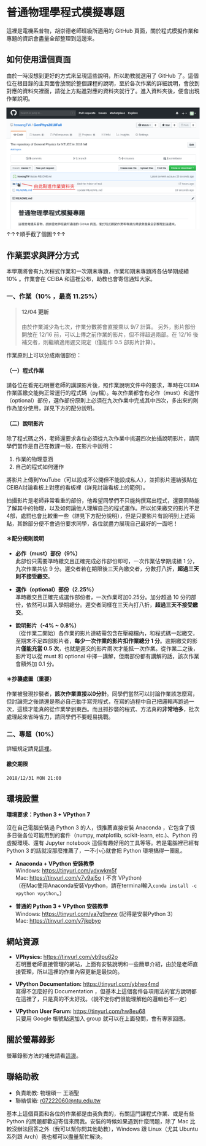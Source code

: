 # 普通物理學程式模擬專題

這裡是電機系普物，胡崇德老師班級所適用的 GitHub 頁面，關於程式模擬作業和專題的資訊會盡量全部整理到這邊來。

## 如何使用這個頁面

由於一時沒想到更好的方式來呈現這些說明，所以助教就選用了 GitHub 了。這個位在根目錄的主頁面會放關於整個課程的說明，至於各次作業的詳細說明，會放到對應的資料夾裡面，請從上方點進對應的資料夾就行了。進入資料夾後，便會出現作業說明。

![image](ScreenShot.png)
↑↑↑順手截了個圖↑↑↑

## 作業要求與評分方式

本學期將會有九次程式作業和一次期末專題，作業和期末專題將各佔學期成績 10% 。作業會在 CEIBA 和這裡公布，助教也會寄信通知大家。

### 一、作業（10% ，最高 11.25%）

> #### 12/04 更新
> 由於作業減少為七次，作業分數將會直接乘以 9/7 計算。
> 另外，影片部份開放在 12/16 前，可以上傳之前作業的影片，但不得超過兩部。在 12/16 後補交者，則繼續適用遲交規定（僅能作 0.5 部影片計算）。

作業原則上可以分成兩個部份：

#### （一）程式作業
請各位在看完石明豐老師的講課影片後，照作業說明文件中的要求，準時在CEIBA作業區繳交能夠正常運行的程式碼（py檔）。每次作業都會有必作（must）和選作（optional）部份，選作部份原則上必須在九次作業中完成其中四次，多出來的則作為加分使用，詳見下方的配分說明。

#### （二）說明影片
除了程式碼之外，老師還要求各位必須從九次作業中挑選四次拍攝說明影片，請同學們當作是自己在教課一般，在影片中說明：

1. 作業的物理意涵
2. 自己的程式如何運作

將影片上傳到YouTube（可以設成不公開但不能設成私人），並把影片連結張貼在CEIBA討論看板上對應的看板裡（詳見討論看板上的範例）。

拍攝影片是老師非常看重的部份，他希望同學們不只能夠撰寫出程式，還要同時能了解其中的物理，以及如何讓他人理解自己的程式運作。所以如果繳交的影片不足4部，處罰也會比較重一些（詳見下方配分說明），但是只要影片有說明到上述兩點，其餘部分便不會過份要求同學，各位就盡力展現自己最好的一面吧！

#### ＊配分規則說明

* **必作（must）部份（9%）**  
  此部份只需要準時繳交且正確完成必作部份即可，一次作業佔學期成績 1 分，九次作業共佔 9 分。遲交者若在期限後三天內繳交者，分數打八折，**超過三天則不接受繳交**。

* **選作（optional）部份（2.25%）**  
  準時繳交且正確完成選作部份者，一次作業可加0.25分。加分超過 10 分的部份，依然可以算入學期總分。遲交者同樣在三天內打八折，**超過三天不接受繳交**。

* **說明影片（-4% ~ 0.8%）**  
  （從作業二開始）各作業的影片連結需包含在壓縮檔內，和程式碼一起繳交，至期末不足四部影片者，**每少一次作業的影片扣作業總分 1 分**。逾期繳交的影片**僅能充當 0.5 次**，也就是遲交的影片兩次才能抵一次作業。從作業二之後，影片可以從 must 和 optional 中擇一講解，但兩部份都有講解的話，該次作業會額外加 0.1 分。

#### ＊抄襲處置（重要）

作業被發現抄襲者，**該次作業直接以0分計**。同學們當然可以討論作業該怎麼寫，但討論完之後請還是務必自己動手寫完程式，在寫的過程中自己把邏輯再跑過一次，這樣才能真的從作業學到東西。而且抓抄襲的程式、方法真的**非常地多**，批次處理起來省時省力，請同學們不要輕易挑戰。

### 二、專題（10%）

詳細規定請見[這裡](FinalProject.md)。

#### 繳交期限
`2018/12/31 MON 21:00`

## 環境設置

**環境要求：Python 3 + VPython 7**  

沒在自己電腦安裝過 Python 3 的人，很推薦直接安裝 Anaconda ，它包含了很多日後各位可能用到的套件（numpy, matplotlib, scikit-learn, etc.)、Python 的虛擬環境、還有 Jupyter notebook 這個有趣好用的工具等等。若是電腦裡已經有 Python 3 的話就沒那麼推薦了，一不小心就會把 Python 環境搞得一團亂。

* **Anaconda + VPython 安裝教學**  
  Windows: https://tinyurl.com/ydxwkm5f   
  Mac: https://tinyurl.com/y7y9aj5o (    不含 VPython)  
  （在Mac使用Anaconda安裝Vpython，請在terminal輸入`conda install -c vpython vpython`。）
  
* **普通的 Python 3 + VPython 安裝教學**  
  Windows: https://tinyurl.com/ya7g9wyw (記得是安裝Python 3）  
  Mac: https://tinyurl.com/y7jkpbyo
  
## 網站資源

* **VPhysics:** https://tinyurl.com/yb9pu62o  
  石明豐老師直接管理的網站，上面有安裝說明和一些簡單介紹，由於是老師直接管理，所以這裡的作業內容更新是最快的。
  
* **VPython Documentation:** https://tinyurl.com/ybheq4md  
  寫得不怎麼好的 Documentation ，但基本上這個套件各項用法的官方說明都在這裡了，只是真的不太好找。（說不定你們很能理解他的邏輯也不一定）
  
* **VPython User Forum:** https://tinyurl.com/hw8eu68  
  只要用 Google 帳號點選加入 group 就可以在上面發問，會有專家回應。

## 關於螢幕錄影

螢幕錄影方法的補充請看[這邊](ScreenRecord.md)。

## 聯絡助教

* 負責助教: 物理碩一 王涵聖
* 聯絡信箱: r07222060@ntu.edu.tw

基本上這個頁面和各位的作業都是由我負責的，有關這門課程式作業、或是有些 Python 的問題都歡迎寄信來問我。安裝的時候如果遇到什麼問題，除了 Mac 比較沒辦法回答之外（我可以幫你問其他助教），Windows 跟 Linux（尤其 Ubuntu 系列跟 Arch）我也都可以盡量幫忙解決。
